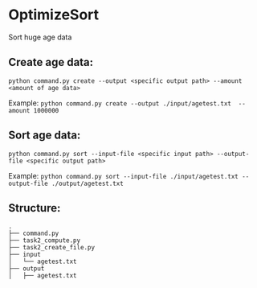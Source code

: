 # OptimizeSort

Sort huge age data

## Create age data:
`python command.py create --output <specific output path> --amount <amount of age data>`

Example:
`python command.py create --output ./input/agetest.txt  --amount 1000000`

## Sort age data:
`python command.py sort --input-file <specific input path> --output-file <specific output path>`

Example:
`python command.py sort --input-file ./input/agetest.txt --output-file ./output/agetest.txt`

## Structure:
```
.
├── command.py
├── task2_compute.py
├── task2_create_file.py
├── input
│   └── agetest.txt
├── output
│   ├── agetest.txt
```
